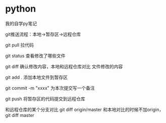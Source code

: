 # python
我的自学py笔记

git推送流程：本地->暂存区->远程仓库


git pull 拉代码

git status 查看修改了哪些文件

git diff 确认修改内容，本地和远程仓库对比 文件修改的内容

git add .  添加本地文件到暂存区

git commit -m "xxxx" 为本次提交写一个备注

git push  将暂存区的代码提交到远程仓库

和远程仓库的某个分支对比 git diff origin/master 
和本地对比的时候不加origin， git diff master

